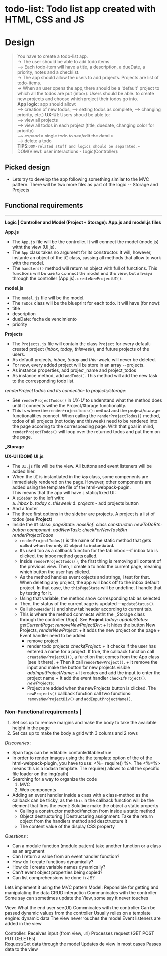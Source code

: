 todo-list: Todo list app created with HTML, CSS and JS
=========

# Design
> You have to create a todo-list app.  
  -> The user should be able to add todo items.   
  --> Each todo-item will have a title, a description, a dueDate, a priority, notes and a checklist.   
  -> The app should allow the users to add projects. 
     Projects are list of todo-items.  
  -> When an user opens the app, there should be a 'default' 
     project to which all the todos are put (inbox). Users should be able. 
    to create new projects and choose which project their todos go into.  
  **App logic**: app should allow:    
  --> creation of new todos, 
  --> setting todos as complete, 
  --> changing priority, etc.) 
  **UX-UI**: Users should be able to:   
  --> view all projects  
  --> view all todos in each project (title, duedate, changing color 
      for priority)  
  --> expand a single todo to see/edit the details  
  --> delete a todo  
  **TIPS**:`DOM-related stuff and logics should be separated`. 
          - DOM(View): user interactions
          - Logic(Controller): 
          

## Picked design
  + Lets try to develop the app following something similar 
  to the MVC pattern. There will be two more files
  as part of the logic -- Storage and Projects


## Functional requirements
---------------------------  
**Logic | Controller and Model (Project + Storage): App.js and model.js files**

**App.js**
  * The `App.js` file will be the controller. It will
  connect the model (mode.js) witht the view (UI.js).
  * The `App` class takes no argument for its constructor. It will, however, instante an object 
  of the `UI` class, passing all methods that allow
  to work with the model.
  * The `handlers()` method will return an object
  with full of functions. This functions will be 
  use to connect the model and the view, but allways
  through the controller (App.js).
  `createNewProjectUI()`: 
  
**model.js**
  - The `model.js` file will be the model.
  - The `ToDos` class will be the blueprint for
  each todo. It will have (for now): 
  - title
  - description
  - dueDate: fecha de vencimiento
  - priority


**Projects**
  + The `Projects.js` file will contain the 
  class `Project` for every default-created project
  (*inbox*, *today*, *thisweek*), and future projects of the users.
  + As default projects, *inbox*, *today* and *this-week*, will never be deleted.
  + For now, every added project will be store in an array --projects.
  + As instance properties, add project_name and project_todos
  + As instance method, add `addTodo()`. This method
  will add the new task to the corresponding todo list. 

  *renderProjectTodos and its connection to projects/storage*:
  + See `renderProjectTodos()` in *UX-UI* to understand what 
  the method does until it connects withe the Project/Storage
  functionality. 
  + This is where the `renderProjectTodos()` method and the
  project/storage functionalities  connect. When calling the
   `renderProjectTodos()` method, todos of all projects (not today
    and thisweek) need to be rendered into the page accoring to
    the corresponding page. With that goal in
  mind, `renderProjectTodos()` will loop over the returned 
  todos and put them on the page.


**_Storage**



**UX-UI (DOM)**
**UI.js** 
  - The `UI.js` file will be the view. All
  buttons and event listeners will be added
  hier.
  - When the `UI` is instantiated in the `App` 
  class, some compenents are immediately
  rendered on the page. However, other components
  are added using the template file of the html-webpack-pugin.   
  This means that the app will have a static/fixed UI:
 - A `sidebar` to the left with:  
    a. *inbox*
    b. *today*
    c. *thisweek*
    d. *projects* - add projects button
 - And a footer
 - The three first options in the sidebar are
  projects. A project is a list of todos  (see **Project**)
 - Inside the `UI` class:
  *pageState*: 
   *nodeRef*:
   *class constructor*:
   *newToDoBtn: button component*: 
   *addNewTask*:
   *checkForNewTaskBtn*
   *renderProjectTodos*
      + `renderProjectTodos()` is the name of the static method
      that gets called when the only `UI` object its
      instantiated. 
      + Its used too as a callback function for the 
      tab inbox --if inbox tab is clicked, the inbox method gets called.
      + Inside `renderProjectTodos()`, the first thing is removing all
      content of the previous view. 
      Then, I create a to hold the current page, meaning which button
      the user has clicked. 
      + As the method handles event objects and strings, I test for that.
      When deleting any project, the app will back off to the inbox
      default project. In that case, the `thisPageState` will be undefine.
      I handle that by testing for it. 
      + Using that variable, the method show corresponding tab as selected
      + Then, the status of the current page is updated --`updateStatus()`.
      + Call `showHeader()` and show tab header according to current tab.
      + This is where the method connnects witht the _Storage class through 
      the controller (App). See **Project**
      *today*:
      *updateStatus*:
      *getCurrentPage*: 
      *removeNewProjectDiv*: 
       + It hides the button New Projects,
      *renderNewProject*: 
       + It adds the new project on the page
       + Event handler need to be added: 
         - remove project
         - render todo projects 
      *checkIfProject*: 
       + It checks if the user has entered a name for a
       project. If true, the callback function call
       `createNewProjectUI()`, a function that comes
       from the App class (see it there).
       + Then it call `renderNewProject()`.
       + It remove the input and make the button 
       for new projects visible 
      *addInputProjectName*:
       + It creates and add the input to enter the project name
       + It add the event handler `checkIfProject()`.  
      *newProjects*:
        + Project are added when the newProjects button is clicked. 
    The `newProjects()` callback function call two functions:
    `removeNewProjectDiv()` and `addInputProjectName()`.
 






### Non-Functional requirements | 
1. Set css up to remove margins and make the body to take the 
available height in the page
2. Set css up to make the body a grid with 3 colums and 2 rows 

                    
*Discoveries* : 
 - Span tags can be editable: contanteditable=true
 - In order to render images using the the template 
   option of the of the html-webpack-plugin, you have to
   use: <%= require() %>. The <%=%> means this is a 
   lodash template. The require() allows to call the 
   specific file loader on the img(path)
 - Searching for a way to organize the code
   1. MVC
   2. Web components
 - Adding an event handler inside a class with 
   a class-method as the callback can be tricky, 
   as the `this` in the callback function will be
   the element that fires the event:
   Solution: make the object a static property
   - Calling a constructor method/function from inside a static method
   - Object destructuring | Destructuring assignment:
     Take the return object from the handlers method and desctructure it
   - The content value of the display CSS property  

*Questions* :
  - Can a module function (module pattern)
    take another function or a class as an argument
  - Can I return a value from an event handler function?
  - How do I create functions dynamically?    
  - How do I create variable names dynamically?
  - Can't event object properties being copied? 
  - Can list comprehensions be done in JS?  



Lets implement it using the MVC pattern
Model: Reponsible for getting and manipulating the data
       CRUD interaction
       Communicates with the controller
       Some say can sometimes update the View, some say it never touches

View: What the end user see(UI)
      Commnicates with the controller
      Can be passed dynamic values from the controller
      Usually relies on a template engine: dynamic data
      The view never touches the model
      Event listeners are added in the view

Controller: Receives input (from view, url)
            Processes request (GET POST PUT DELETEs)    
            Request/Get data through the model
            Updates de view in most cases
            Passes data to the view
 



